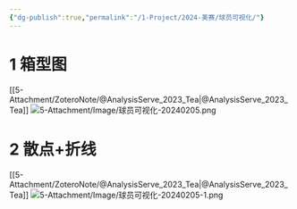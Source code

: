 ```yaml
---
{"dg-publish":true,"permalink":"/1-Project/2024-美赛/球员可视化/"}
---
```


# 1 箱型图
[[5-Attachment/ZoteroNote/@AnalysisServe_2023_Tea\|@AnalysisServe_2023_Tea]]
![5-Attachment/Image/球员可视化-20240205.png](/img/user/5-Attachment/Image/%E7%90%83%E5%91%98%E5%8F%AF%E8%A7%86%E5%8C%96-20240205.png) 
# 2 散点+折线
[[5-Attachment/ZoteroNote/@AnalysisServe_2023_Tea\|@AnalysisServe_2023_Tea]]
![5-Attachment/Image/球员可视化-20240205-1.png](/img/user/5-Attachment/Image/%E7%90%83%E5%91%98%E5%8F%AF%E8%A7%86%E5%8C%96-20240205-1.png)
